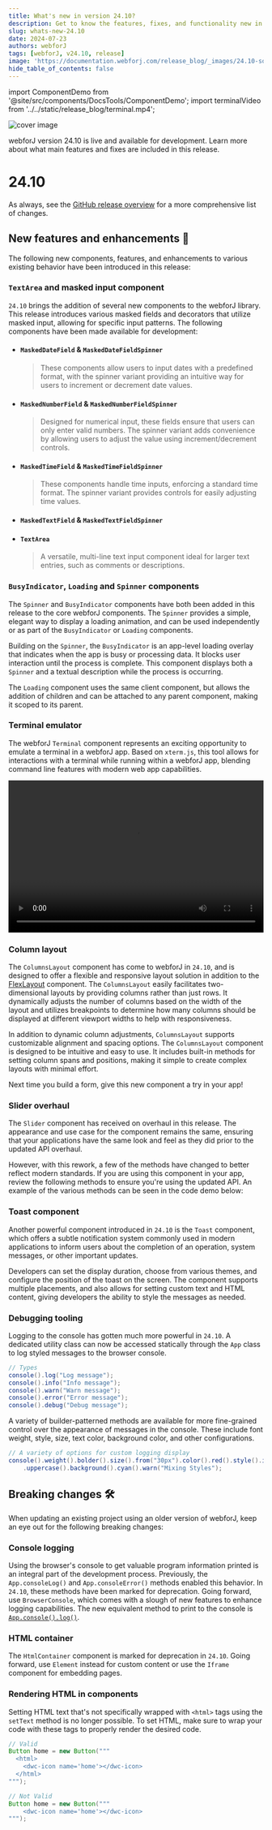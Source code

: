 ```yaml
---
title: What's new in version 24.10?
description: Get to know the features, fixes, and functionality new in webforJ version 24.10.
slug: whats-new-24.10
date: 2024-07-23
authors: webforJ
tags: [webforJ, v24.10, release]
image: 'https://documentation.webforj.com/release_blog/_images/24.10-social.png'
hide_table_of_contents: false
---
```


import ComponentDemo from '@site/src/components/DocsTools/ComponentDemo';
import terminalVideo from '../../static/release_blog/terminal.mp4';

![cover image](../../static/release_blog/_images/24.10.png)

webforJ version 24.10 is live and available for development. Learn more about what main features and fixes are included in this release.

<!-- ![cover image](../static/img/webforJ-release-banner.png) -->

<!-- truncate -->

# 24.10

As always, see the [GitHub release overview](https://github.com/webforj/webforj/releases/tag/24.10) for a more comprehensive list of changes.

## New features and enhancements 🎉

The following new components, features, and enhancements to various existing behavior have been introduced in this release:

### `TextArea` and masked input component

`24.10` brings the addition of several new components to the webforJ library. This release introduces various masked fields and decorators that utilize masked input, allowing for specific input patterns. The following components have been made available for development:

- #### `MaskedDateField` & `MaskedDateFieldSpinner`

  > These components allow users to input dates with a predefined format, with the spinner variant providing an intuitive way for users to increment or decrement date values. 

- #### `MaskedNumberField` & `MaskedNumberFieldSpinner`

  > Designed for numerical input, these fields ensure that users can only enter valid numbers. The spinner variant adds convenience by allowing users to adjust the value using increment/decrement controls.

- #### `MaskedTimeField` & `MaskedTimeFieldSpinner`

  >These components handle time inputs, enforcing a standard time format. The spinner variant provides controls for easily adjusting time values.

- #### `MaskedTextField` & `MaskedTextFieldSpinner`

- #### `TextArea`

  > A versatile, multi-line text input component ideal for larger text entries, such as comments or descriptions.


### `BusyIndicator`, `Loading` and `Spinner` components

The `Spinner` and `BusyIndicator` components have both been added in this release to the core webforJ components. The `Spinner` provides a simple, elegant way to display a loading animation, and can be used independently or as part of the `BusyIndicator` or `Loading` components.

Building on the `Spinner`, the `BusyIndicator` is an app-level loading overlay that indicates when the app is busy or processing data. It blocks user interaction until the process is complete. This component displays both a `Spinner` and a textual description while the process is occurring. 

<ComponentDemo 
path='/webforj/busyindicator?' 
javaE='https://raw.githubusercontent.com/webforj/webforj-documentation/refs/heads/main/src/main/java/com/webforj/samples/views/busyindicator/BusyIndicatorView.java'
height = '225px'
/>

The `Loading` component uses the same client component, but allows the addition of children and can be attached to any parent component, making it scoped to its parent.

### Terminal emulator

The webforJ `Terminal` component represents an exciting opportunity to emulate a terminal in a webforJ app. Based on `xterm.js`, this tool allows for interactions with a terminal while running within a webforJ app, blending command line features with modern web app capabilities. 

<video width="100%" height="300px" controls>
  <source src={terminalVideo} type="video/mp4" />
</video>

### Column layout

The `ColumnsLayout` component has come to webforJ in `24.10`, and is designed to offer a flexible and responsive layout solution in addition to the [FlexLayout](../../docs/components/flex-layout) component. The `ColumnsLayout` easily facilitates two-dimensional layouts by providing columns rather than just rows. It dynamically adjusts the number of columns based on the width of the layout and utilizes breakpoints to determine how many columns should be displayed at different viewport widths to help with responsiveness.

<ComponentDemo 
path='/webforj/columnslayout?' 
javaE='https://raw.githubusercontent.com/webforj/webforj-documentation/refs/heads/main/src/main/java/com/webforj/samples/views/columnslayout/ColumnsLayoutView.java'
height = '450px'
/>

In addition to dynamic column adjustments, `ColumnsLayout` supports customizable alignment and spacing options. The `ColumnsLayout` component is designed to be intuitive and easy to use. It includes built-in methods for setting column spans and positions, making it simple to create complex layouts with minimal effort.

Next time you build a form, give this new component a try in your app!

### Slider overhaul

The `Slider` component has received on overhaul in this release. The appearance and use case for the component remains the same, ensuring that your applications have the same look and feel as they did prior to the updated API overhaul.

However, with this rework, a few of the methods have changed to better reflect modern standards. If you are using this component in your app, review the following methods to ensure you're using the updated API. An example of the various methods can be seen in the code demo below:

<ComponentDemo 
path='/webforj/sliderdemo?' 
javaE='https://raw.githubusercontent.com/webforj/webforj-documentation/refs/heads/main/src/main/java/com/webforj/samples/views/slider/SliderDemoView.java'
height = '150px'
/>

### Toast component

Another powerful component introduced in `24.10` is the `Toast` component, which offers a subtle notification system commonly used in modern applications to inform users about the completion of an operation, system messages, or other important updates.

Developers can set the display duration, choose from various themes, and configure the position of the toast on the screen. The component supports multiple placements, and also allows for setting custom text and HTML content, giving developers the ability to style the messages as needed.

<ComponentDemo 
path='/webforj/toast?' 
javaE='https://raw.githubusercontent.com/webforj/webforj-documentation/refs/heads/main/src/main/java/com/webforj/samples/views/toast/ToastView.java'
height = '300px'
/>

### Debugging tooling

Logging to the console has gotten much more powerful in `24.10`. A dedicated utility class can now be accessed statically through the `App` class to log styled messages to the browser console. 

```java
// Types
console().log("Log message");
console().info("Info message");
console().warn("Warn message");
console().error("Error message");
console().debug("Debug message");
```

A variety of builder-patterned methods are available for more fine-grained control over the appearance of messages in the console. These include font weight, style, size, text color, background color, and other configurations.

```java
// A variety of options for custom logging display
console().weight().bolder().size().from("30px").color().red().style().italic().transform()
    .uppercase().background().cyan().warn("Mixing Styles");

```

## Breaking changes 🛠

When updating an existing project using an older version of webforJ, keep an eye out for the following breaking changes:

### Console logging

Using the browser's console to get valuable program information printed is an integral part of the development process. Previously, the `App.consoleLog()` and `App.consoleError()` methods enabled this behavior. In `24.10`, these methods have been marked for deprecation. Going forward, use `BrowserConsole`, which comes with a slough of new features to enhance logging capabilities. The new equivalent method to print to the console is [`App.console().log()`](#debugging-tooling). 

### HTML container
The `HtmlContainer` component is marked for deprecation in `24.10`. Going forward, use `Element` instead for custom content or use the `Iframe` component for embedding pages.

### Rendering HTML in components

Setting HTML text that's not specifically wrapped with `<html>` tags using the `setText` method is no longer possible. To set HTML, make sure to wrap your code with these tags to properly render the desired code.

```java
// Valid
Button home = new Button("""
  <html>
    <dwc-icon name='home'></dwc-icon>
  </html>
""");
```

```java
// Not Valid
Button home = new Button("""
    <dwc-icon name='home'></dwc-icon>
""");
```